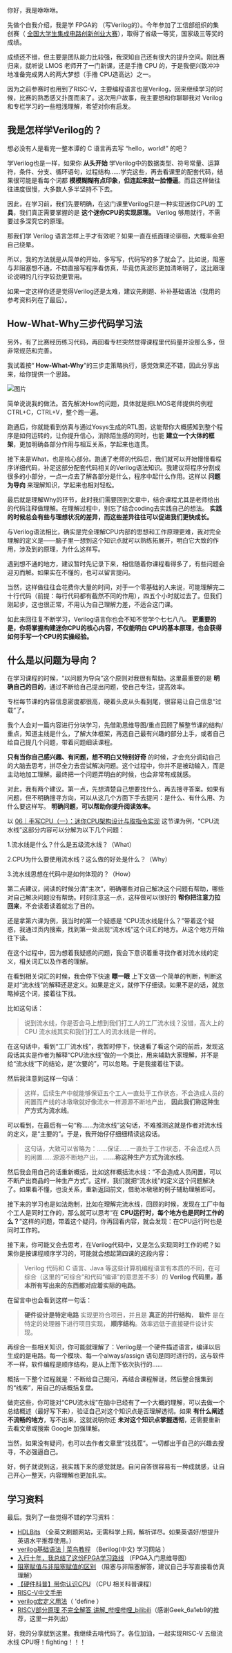 你好，我是咻咻咻。

先做个自我介绍，我是学 FPGA的 （写Verilog的）。今年参加了工信部组织的集创赛（ [全国大学生集成电路创新创业大赛](http://univ.ciciec.com)），取得了省级一等奖，国家级三等奖的成绩。

成绩还不错，但主要是团队能力比较强，我深知自己还有很大的提升空间。刚比赛归来，就听说 LMOS 老师开了一门新课，还是手撸 CPU 的，于是我便兴致冲冲地准备完成男人的两大梦想（手撸 CPU造高达）之一。

因为之前参赛时也用到了RISC-V，主要编程语言也是Verilog，回来继续学习的时候，比赛的熟悉感又扑面而来了。这次用户故事，我主要想和你聊聊我对 Verilog 和专栏学习的一些粗浅理解，希望对你有启发。

## 我是怎样学Verilog的？

想必没有人是看完一整本谭的 C 语言再去写 “hello，world!” 的吧？

学Verilog也是一样，如果你 **从头开始** 学Verilog中的数据类型、符号常量、运算符，条件、分支、循环语句，过程结构……学完这些，再去看课里的配套代码，结果很可能是看每个词都 **模模糊糊有点印象，但连起来就一脸懵逼**。而且这样做往往进度很慢，大多数人多半坚持不下去。

因此，在学习前，我们先要明确，在这门课里Verilog只是一种实现迷你CPU的 **工具**，我们真正需要掌握的是 **这个迷你CPU的实现原理。** Verilog 够用就行，不需要过多深究它的原理。

那我们学 Verilog 语言怎样上手才有效呢？如果一直在纸面理论徘徊，大概率会把自己绕晕。

所以，我的方法就是从简单的开始，多写写，代码写的多了就会了。比如说，阻塞与非阻塞想不通，不妨直接写程序看仿真，毕竟仿真波形更加清晰明了，这比跟理论说明的几行字较劲更管用。

如果一定这样你还是觉得Verilog还是太难，建议先刷题、补补基础语法（我用的参考资料列在了最后）。

## How-What-Why三步代码学习法

另外，有了比赛经历练习代码，再回看专栏突然觉得课程里代码量并没那么多，但非常规范和完善。

我试着按“ **How-What-Why**”的三步走策略执行，感觉效果还不错，因此分享出来，给你提供一个思路。

![图片](https://static001.geekbang.org/resource/image/94/b4/94a16a30b8533c205576a1bd56fa58b4.jpg?wh=1920x854)

简单说说我的做法。首先解决How的问题，具体就是把LMOS老师提供的例程 CTRL+C，CTRL+V，整个跑一遍。

跑通后，你就能看到仿真与通过Yosys生成的RTL图，这能帮你大概感知到整个程序是如何运转的，让你提升信心，消除陌生感的同时，也能 **建立一个大体的框架**，更加明确各部分作用与相互关系，学起来也连贯。

接下来是What，也是核心部分。跑通了老师的代码后，我们就可以开始慢慢看程序详细代码，补足这部分配套代码相关的Verilog语法知识。我建议将程序分割成很多的小部分，一点一点去了解各部分是什么，程序中起什么作用。这样以 **问题为导向** 来理解知识，学起来也相对轻松。

最后就是理解Why的环节，此时我们需要回到文章中，结合课程尤其是老师给出的代码注释做理解。在理解过程中，别忘了结合coding去实践自己的想法。 **实践的时候总会有些与理想状况的差异，而这些差异往往可以促进我们更快成长。**

与Verilog语法相比，确实是完全理解CPU内部的思想和工作原理更难，我对完全理解的定义是——脑子里一想到这个知识点就可以熟练拓展开，明白它大致的作用，涉及到的原理，为什么这样写。

遇到想不通的地方，建议暂时先记录下来，相信随着你课程看得多了，有些问题会迎刃而解。如果实在不懂的，也可以留言提问。

当然，这样做往往会花费你大量的时间，对于一个零基础的人来说，可能理解完二十行代码（前提：每行代码都有截然不同的作用），四五个小时就过去了。但我们刚起步，这也很正常，不用认为自己理解力差，不适合这门课。

如此来回往复不断学习，Verilog语言你也会不知不觉学个七七八八。 **更重要的是，你将掌握构建迷你CPU的核心内容，不仅能明白 CPU的基本原理，也会获得如何手写一个CPU的实操经验。**

## 什么是以问题为导向？

在学习课程的时候，“以问题为导向”这个原则对我很有帮助。这里最重要的是 **明确自己的目的**，通过不断给自己提出问题，使自己专注，提高效率。

专栏每节课的内容信息密度都很高，硬着头皮从头看到尾，很容易让自己信息“过载”了。

我个人会对一篇内容进行分块学习，先借助思维导图/重点回顾了解整节课的结构/重点，知道主线是什么，了解大体框架，再选自己最有兴趣的部分上手，或者自己给自己提几个问题，带着问题细读课程。

**只有当你自己感兴趣、有问题，想不明白又特别好奇** 的时候，才会充分调动自己的大脑去思考，拼尽全力去尝试解决问题。这个过程中，你并不是被动输入，而是主动地加工理解。最终把一个问题弄明白的时候，也会非常有成就感。

对此，我有两个建议。第一点，先想清楚自己想要找什么，再去搜寻答案。如果有问题，但不明确搜寻方向，可以从这几个方面下手去提问：是什么、有什么用、为什么要这样写。 **明确问题，可以帮助你提升阅读效率。**

以 [06｜手写CPU（一）：迷你CPU架构设计与取指令实现](https://time.geekbang.org/column/article/547921) 这节课为例，“CPU流水线”这部分内容可以分解为以下几个问题：

1.流水线是什么？什么是五级流水线？（What）

2.CPU为什么要使用流水线？这么做的好处是什么？（Why）

3.流水线思想在代码中是如何体现的？（How）

第二点建议，阅读的时候分清“主次”，明确哪些对自己解决这个问题有帮助，哪些对自己解决问题没有帮助。时刻注意这一点，这样做可以很好的 **帮你把注意力拉回来**，不会读着读着就忘了目的。

还是拿第六课为例，我当时的第一个疑惑是 “CPU流水线是什么？”带着这个疑惑，我通过页内搜索，找到第一处出现“流水线”这个词汇的地方。从这个地方开始往下读。

在这个过程中，因为想着我疑惑的问题，我会下意识着重寻找作者对流水线的定义，相关词汇以及作者的理解。

在看到相关词汇的时候，我会停下快速 **瞟一眼** 上下文做一个简单的判断，判断这是对“流水线”的解释还是定义。如果是定义，就停下仔细读。如果不是的话，就忽略掉这个词，接着往下找。

比如这句话：

> 说到流水线，你是否会马上想到我们打工人的工厂流水线？没错，高大上的 CPU 流水线其实和我们打工人的流水线是一样的。

在这句话中，看到“工厂流水线”，我暂时停下，快速看了看这个词的前后，发现这段话其实是作者为解释“CPU流水线”做的一个类比，用来辅助大家理解，并不是给“流水线”下的结论，是“次要的”，可以忽略。于是我接着往下读。

然后我注意到这样一句话：

> 这样，后续生产中就能够保证五个工人一直处于工作状态，不会造成人员的闲置而产线的冰墩墩就好像流水一样源源不断地产出， **因此我们称这种生产方式为流水线**。

可以看到，在最后有一句“称……为流水线”这句话，不难推测这就是作者对流水线的定义，是“主要的”。于是，我开始仔仔细细精读这段话。

> 这句话，大致可以省略为：……保证……一直处于工作状态，不会造成人员的闲置……源源不断地产出， **……称这种生产方式为流水线**。

然后我会用自己的话重新概括，比如这样概括流水线：“不会造成人员闲置，可以不断产出商品的一种生产方式”。这样，我们就把“流水线”的定义这个问题解决了。如果看不懂，也没关系，重新返回前文，借助冰墩墩的例子辅助理解即可。

接下来的学习也是如法炮制，比如在理解完流水线，回顾的时候，发现在工厂中每个工人是同时工作的，那么就可以思考“在 **CPU运行时，每个地方也是同时工作的么？**”这样的问题，带着这个疑问，你再回看内容，就会发现：在CPU运行时也是同时工作的。

接下来，你可能又会去思考，在Verilog代码中，又是怎么实现同时工作的呢？如果你是按课程顺序学习的，可能就会想起第四课的这段内容：

> Verilog 代码和 C 语言、Java 等这些计算机编程语言有本质的不同，在可综合（这里的“可综合”和代码“编译”的意思差不多）的 **Verilog 代码里，基本所有写出来的东西都对应着实际的电路。**

在留言中也会看到这样一句话：

> **硬件设计是特定电路** 实现更符合项目，并且是 **真正的并行结构**， **软件** 是在特定的处理器下进行项目实现， **顺序结构**。效率远低于直接硬件设计实现。

再综合一些相关知识，你可能就理解了：Verilog是一个硬件描述语言，编译以后生成的是电路。每一个模块、每一个always/assign 语句是同时进行的，这与软件不一样，软件编程是顺序结构，是从上而下依次执行的……

概括一下整个过程就是：不断给自己提问，再结合课程解谜，然后整合搜集到的“线索”，用自己的话概括复盘。

做完这些，你可能对“CPU流水线”在脑中已经有了一个大概的理解，可以去做一个总结概述（最好写下来），验证自己对这个知识点是否理解透彻。如果 **有什么阐述不流畅的地方**，写不出来，这就说明你还 **未对这个知识点掌握透彻**，还需要重新去看文章或搜索 Google 加强理解。

当然，如果没有疑问，也可以去作者文章里“找找茬”。一切都出于自己的兴趣去搜寻，不必强逼自己。

好，例子就说到这，我实践下来的感觉就是。自问自答很容易有一种成就感，让自己开心一整天，内容理解也更加扎实。

## 学习资料

最后。我列了一些觉得不错的学习资料：

- [HDLBits](https://hdlbits.01xz.net/wiki/Step_one) （全英文刷题网站，无需科学上网，解析详尽。如果英语好/想提升英语水平推荐使用。）
- [verilog基础语法 \| 菜鸟教程](https://www.runoob.com/w3cnote/verilog-basic-syntax.html) （Berilog(中文) 学习网站 ）
- [入行十年，我总结了这份FPGA学习路线](https://b23.tv/hgfpLYH) （FPGA入门思维导图）
- [阻塞赋值与非阻塞赋值的区别](https://blog.csdn.net/fzr_en/article/details/89552323?spm=1001.2101.3001.6661.1&utm_medium=distribute.pc_relevant_t0.none-task-blog-2%7Edefault%7ECTRLIST%7ERate-1-89552323-blog-104636214.pc_relevant_multi_platform_whitelistv3&depth_1-utm_source=distribute.pc_relevant_t0.none-task-blog-2%7Edefault%7ECTRLIST%7ERate-1-89552323-blog-104636214.pc_relevant_multi_platform_whitelistv3&utm_relevant_index=1) （阻塞与非阻塞解答，建议自己手写直接看仿真理解）
- [【硬件科普】带你认识CPU](https://b23.tv/XW3S1gZ) （CPU 相关科普课程）
- [RISC-V中文手册](http://riscvbook.com/chinese/RISC-V-Reader-Chinese-v2p1.pdf)
- [verilog宏定义用法](https://blog.csdn.net/weixin_43240387/article/details/88592279)（ 'define ）
- [RISCV部分原理 不完全解答 讲解\_哔哩哔哩\_bilibili](https://space.bilibili.com/3280670/channel/collectiondetail?sid=305846)（感谢Geek\_6a1eb9的推荐，这里一并列出）

好，我的分享就到这里。我继续去啃代码了。各位加油，一起实现RISC-V 五级流水线 CPU呀！fighting！！！